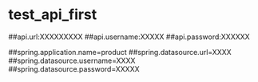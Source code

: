 ﻿# test_api_first

##api.url:XXXXXXXXX
##api.username:XXXXX
##api.password:XXXXXX

##spring.application.name=product
##spring.datasource.url=XXXX
##spring.datasource.username=XXXX
##spring.datasource.password=XXXXX
